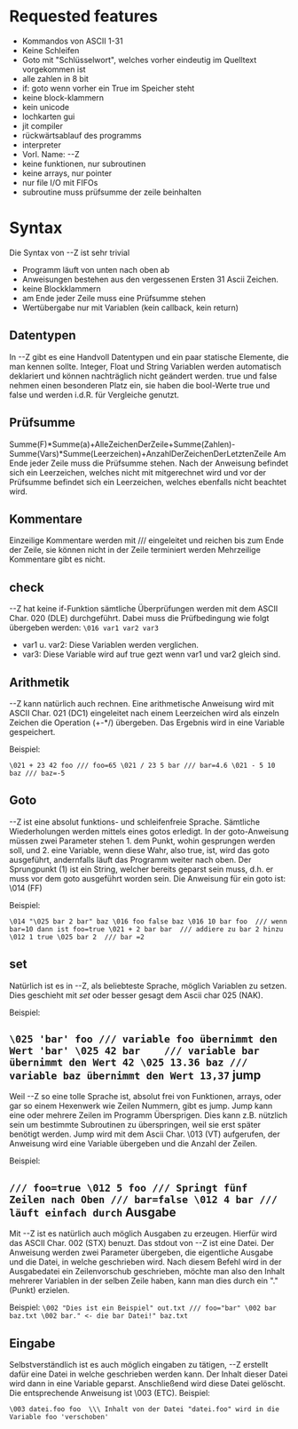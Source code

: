 Requested features
==================

- Kommandos von ASCII 1-31
- Keine Schleifen
- Goto mit "Schlüsselwort", welches vorher eindeutig im Quelltext vorgekommen ist
- alle zahlen in 8 bit
- if: goto wenn vorher ein True im Speicher steht
- keine block-klammern
- kein unicode
- lochkarten gui
- jit compiler
- rückwärtsablauf des programms
- interpreter
- Vorl. Name: --Z
- keine funktionen, nur subroutinen
- keine arrays, nur pointer
- nur file I/O mit FIFOs
- subroutine muss prüfsumme der zeile beinhalten

Syntax
======

Die Syntax von --Z ist sehr trivial
- Programm läuft von unten nach oben ab
- Anweisungen bestehen aus den vergessenen Ersten 31 Ascii Zeichen.
- keine Blockklammern
- am Ende jeder Zeile muss eine Prüfsumme stehen
- Wertübergabe nur mit Variablen (kein callback, kein return)

Datentypen
----------

In --Z gibt es eine Handvoll Datentypen und ein paar statische Elemente, die man kennen sollte.
Integer, Float und String Variablen werden automatisch deklariert und können nachträglich nicht geändert werden. true und false nehmen einen besonderen Platz ein, sie haben die bool-Werte true und false und werden i.d.R. für Vergleiche genutzt.

Prüfsumme
---------

Summe(F)\*Summe(a)+AlleZeichenDerZeile+Summe(Zahlen)-Summe(Vars)\*Summe(Leerzeichen)+AnzahlDerZeichenDerLetztenZeile
Am Ende jeder Zeile muss die Prüfsumme stehen. Nach der Anweisung befindet sich ein Leerzeichen, welches nicht mit mitgerechnet wird und vor der Prüfsumme befindet sich ein Leerzeichen, welches ebenfalls nicht beachtet wird.

Kommentare
----------

Einzeilige Kommentare werden mit /// eingeleitet und reichen bis zum Ende der Zeile, sie können nicht in der Zeile terminiert werden
Mehrzeilige Kommentare gibt es nicht.

check
-----

--Z hat keine if-Funktion sämtliche Überprüfungen werden mit dem ASCII Char. 020 (DLE) durchgeführt. Dabei muss die Prüfbedingung wie folgt übergeben werden:
`\016 var1 var2 var3`
 * var1 u. var2: Diese Variablen werden verglichen.
 * var3: Diese Variable wird auf true gezt wenn var1 und var2 gleich sind.

Arithmetik
----------

--Z kann natürlich auch rechnen. Eine arithmetische Anweisung wird mit ASCII Char. 021 (DC1) eingeleitet nach einem Leerzeichen wird als einzeln Zeichen die Operation (+-*/) übergeben. Das Ergebnis wird in eine Variable gespeichert.

Beispiel:

`
\021 + 23 42 foo /// foo=65
\021 / 23 5 bar /// bar=4.6
\021 - 5 10 baz /// baz=-5
`

Goto
----

--Z ist eine absolut funktions- und schleifenfreie Sprache. Sämtliche Wiederholungen werden mittels eines gotos erledigt. In der goto-Anweisung müssen zwei Parameter stehen 1. dem Punkt, wohin gesprungen werden soll, und 2. eine Variable, wenn diese Wahr, also true, ist, wird das goto ausgeführt, andernfalls läuft das Programm weiter nach oben. Der Sprungpunkt (1) ist ein String, welcher bereits geparst sein muss, d.h. er muss vor dem goto ausgeführt worden sein. Die Anweisung für ein goto ist: \014 (FF)

Beispiel:

`
\014 "\025 bar 2 bar" baz
\016 foo false baz
\016 10 bar foo  /// wenn bar=10 dann ist foo=true
\021 + 2 bar bar  /// addiere zu bar 2 hinzu
\012 1 true
\025 bar 2  /// bar =2
`


set
---
Natürlich ist es in --Z, als beliebteste Sprache, möglich Variablen zu setzen. Dies geschieht mit _set_ oder besser gesagt dem Ascii char 025 (NAK). 

Beispiel:

`
\025 'bar' foo /// variable foo übernimmt den Wert 'bar'
\025 42 bar    /// variable bar übernimmt den Wert 42
\025 13.36 baz /// variable baz übernimmt den Wert 13,37
`
jump
----

Weil --Z so eine tolle Sprache ist, absolut frei von Funktionen, arrays, oder gar so einem Hexenwerk wie Zeilen Nummern, gibt es jump. Jump kann eine oder mehrere Zeilen im Programm Übersprigen. Dies kann z.B. nützlich sein um bestimmte Subroutinen zu überspringen, weil sie erst später benötigt werden. Jump wird mit dem Ascii Char. \013 (VT) aufgerufen, der Anweisung wird eine Variable übergeben und die Anzahl der Zeilen.

Beispiel:

`
/// foo=true
\012 5 foo /// Springt fünf Zeilen nach Oben
/// bar=false
\012 4 bar /// läuft einfach durch
`
Ausgabe
-------

Mit --Z ist es natürlich auch möglich Ausgaben zu erzeugen. Hierfür wird das ASCII Char. 002 (STX) benuzt. Das stdout von --Z ist eine Datei. Der Anweisung werden zwei Parameter übergeben, die eigentliche Ausgabe und die Datei, in welche geschrieben wird. Nach diesem Befehl wird in der Ausgabedatei ein Zeilenvorschub geschrieben, möchte man also den Inhalt mehrerer Variablen in der selben Zeile haben, kann man dies durch ein "." (Punkt) erzielen.

Beispiel:
`
\002 "Dies ist ein Beispiel" out.txt
/// foo="bar"
\002 bar baz.txt
\002 bar." <- die bar Datei!" baz.txt
`

Eingabe
-------

Selbstverständlich ist es auch möglich eingaben zu tätigen, --Z erstellt dafür eine Datei in welche geschrieben werden kann. Der Inhalt dieser Datei wird dann in eine Variable geparst. Anschließend wird diese Datei gelöscht. Die entsprechende Anweisung ist \003 (ETC).
Beispiel:

`
\003 datei.foo foo  \\\ Inhalt von der Datei "datei.foo" wird in die Variable foo 'verschoben'
`